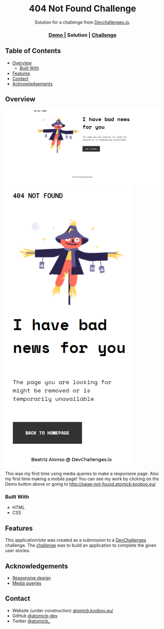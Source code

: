 <!-- Please update value in the {}  -->

<h1 align="center">404 Not Found Challenge</h1>

<div align="center">
   Solution for a challenge from  <a href="http://devchallenges.io" target="_blank">Devchallenges.io</a>.
</div>

<div align="center">
  <h3>
    <a href="http://page-not-found.atomicb.kooboo.eu/">
      Demo
    </a>
    <span> | </span>
      Solution
    <span> | </span>
    <a href="https://devchallenges.io/challenges/wBunSb7FPrIepJZAg0sY">
      Challenge
    </a>
  </h3>
</div>

<!-- TABLE OF CONTENTS -->

## Table of Contents

- [Overview](#overview)
  - [Built With](#built-with)
- [Features](#features)
- [Contact](#contact)
- [Acknowledgements](#acknowledgements)

<!-- OVERVIEW -->

## Overview

![screenshot](https://raw.githubusercontent.com/atomicb-dev/404-not-found/main/404-not-found-desk.png)
![screenshot](https://raw.githubusercontent.com/atomicb-dev/404-not-found/main/404-not-found-mobile.png)

This was my first time using media queries to make a responsive page. Also my first time making a mobile page!
You can see my work by clicking on the Demo button above or going to http://page-not-found.atomicb.kooboo.eu/

### Built With

<!-- This section should list any major frameworks that you built your project using. Here are a few examples.-->

- HTML
- CSS

## Features

<!-- List the features of your application or follow the template. Don't share the figma file here :) -->

This application/site was created as a submission to a [DevChallenges](https://devchallenges.io/challenges) challenge. The [challenge](https://devchallenges.io/challenges/wBunSb7FPrIepJZAg0sY) was to build an application to complete the given user stories.


## Acknowledgements

<!-- This section should list any articles or add-ons/plugins that helps you to complete the project. This is optional but it will help you in the future. For exmpale -->

- [Responsive design](https://developer.mozilla.org/en-US/docs/Learn/CSS/CSS_layout/Responsive_Design)
- [Media queries](https://developer.mozilla.org/en-US/docs/Web/CSS/Media_Queries)

## Contact

- Website (under construction) [atomicb.kooboo.eu/](https://{http://www.atomicb.kooboo.eu/})
- GitHub [@atomicb-dev](https://{github.com/atomicb-dev})
- Twitter [@atomicb_](https://{twitter.com/atomicb_})
